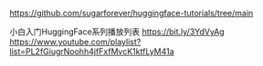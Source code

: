 https://github.com/sugarforever/huggingface-tutorials/tree/main

小白入门HuggingFace系列播放列表
https://bit.ly/3YdVyAg
https://www.youtube.com/playlist?list=PL2fGiugrNoohh4jfFxfMvcK1ktfLyM41a